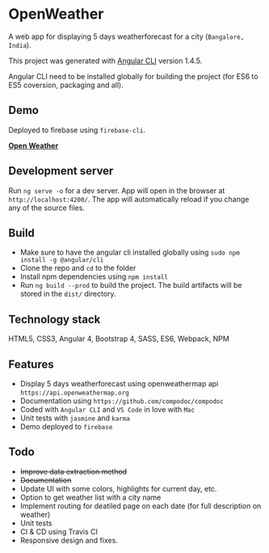 # OpenWeather

A web app for displaying 5 days weatherforecast for a city (`Bangalore, India`).

This project was generated with [Angular CLI](https://github.com/angular/angular-cli) version 1.4.5.

Angular CLI need to be installed globally for building the project (for ES6 to ES5 coversion, packaging and all).

## Demo

Deployed to firebase using `firebase-cli`.

**[Open Weather](https://open-weather-ea834.firebaseapp.com)**

## Development server

Run `ng serve -o` for a dev server. App will open in the browser at `http://localhost:4200/`. The app will automatically reload if you change any of the source files.

## Build

* Make sure to have the angular cli installed globally using `sudo npm install -g @angular/cli`
* Clone the repo and `cd` to the folder
* Install npm dependencies using `npm install`
* Run `ng build --prod` to build the project. The build artifacts will be stored in the `dist/` directory.

## Technology stack

HTML5, CSS3, Angular 4, Bootstrap 4, SASS, ES6, Webpack, NPM

## Features

* Display 5 days weatherforecast using openweathermap api `https://api.openweathermap.org`
* Documentation using `https://github.com/compodoc/compodoc`
* Coded with `Angular CLI` and `VS Code` in love with `Mac`
* Unit tests with `jasmine` and `karma`
* Demo deployed to `firebase`

## Todo

* ~~Improve data extraction method~~
* ~~Documentation~~
* Update UI with some colors, highlights for current day, etc.
* Option to get weather list with a city name
* Implement routing for deatiled page on each date (for full description on weather)
* Unit tests
* CI & CD using Travis CI 
* Responsive design and fixes.
